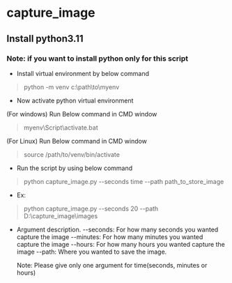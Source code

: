 # capture_image

## Install python3.11

### Note: if you want to install python only for this script
* Install virtual environment by below command

> python -m venv c:\path\to\myenv

* Now activate python virtual environment

(For windows) Run Below command in CMD window

> myenv\Script\activate.bat

(For Linux) Run Below command in CMD window

> source /path/to/venv/bin/activate

* Run the script by using below command

> python capture_image.py --seconds time --path path_to_store_image

* Ex:
> python capture_image.py --seconds 20 --path D:\capture_image\images

* Argument description.
    --seconds: For how many seconds you wanted capture the image 
    --minutes: For how many minutes you wanted capture the image 
    --hours: For how many hours you wanted capture the image
    --path: Where you wanted to save the image.
    
    Note: Please give only one argument for time(seconds, minutes or hours)

